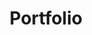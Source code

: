 ---
title: Portfolio
headline: Das ist von mir
content:
    items: '@self.children'
    limit: 0
    order:
        by: date
        dir: desc
    filter:
        published: true
---
